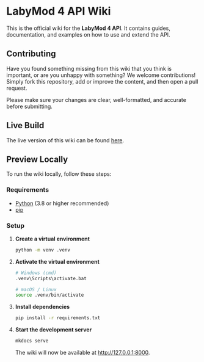 # LabyMod 4 API Wiki

This is the official wiki for the **LabyMod 4 API**.
It contains guides, documentation, and examples on how to use and extend the API.

## Contributing

Have you found something missing from this wiki that you think is important, or are you unhappy with something?
We welcome contributions! Simply fork this repository, add or improve the content, and then open a pull request.

Please make sure your changes are clear, well-formatted, and accurate before submitting.

## Live Build

The live version of this wiki can be found [here](https://dev.labymod.net).

## Preview Locally

To run the wiki locally, follow these steps:

### Requirements
- [Python](https://www.python.org/downloads/) (3.8 or higher recommended)
- [pip](https://pip.pypa.io/en/stable/)

### Setup

1. **Create a virtual environment**

   ```bash
   python -m venv .venv
   ```

2. **Activate the virtual environment**

   ```bash
   # Windows (cmd)
   .venv\Scripts\activate.bat

   # macOS / Linux
   source .venv/bin/activate
   ```

3. **Install dependencies**

   ```bash
   pip install -r requirements.txt
   ```

4. **Start the development server**

   ```bash
   mkdocs serve
   ```

   The wiki will now be available at http://127.0.0.1:8000.